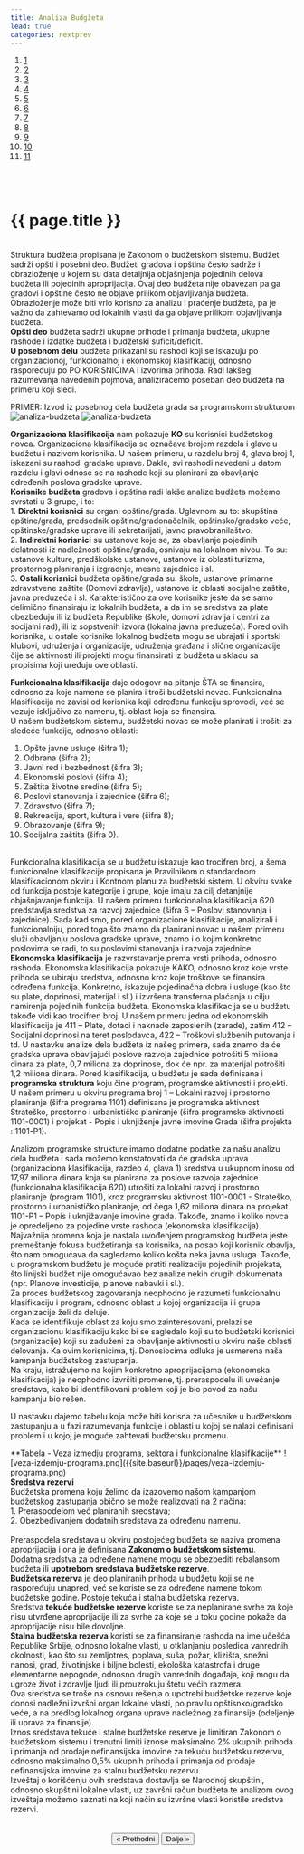 ```yaml
---
title: Analiza Budgžeta
lead: true
categories: nextprev                        
---
```


<ol class="progtrckr" data-progtrckr-steps="11">
    <a href="{{site.baseurl}}/pages/uvod/">
    <li class="progtrckr-done">1 </li> </a>
    <a href="{{site.baseurl}}/pages/analiza-problema-i-okruzenja/">
    <li class="progtrckr-done">2 </li> </a>
    <a href="{{site.baseurl}}/pages/definisanje-budzetskog-zastupanja-i-uloga-civilnog-drustv/"><li class="progtrckr-done">3 </li> </a>
    <a href="{{site.baseurl}}/pages/definicije-osnovnih-pojmova/">
    <li class="progtrckr-done">4 </li> </a>
    <a href="{{site.baseurl}}/pages/institucionalni-okvir-i-nadleznosti-lokalne-samouprave/">
    <li class="progtrckr-done">5 </li> </a>
    <a href="{{site.baseurl}}/pages/analiza-budzeta/">
    <li class="progtrckr-done">6 </li> </a>
    <a href="{{site.baseurl}}/pages/kako-izabrati-problem/">
    <li class="progtrckr-todo">7 </li> </a>
    <a href="{{site.baseurl}}/pages/analiza-aktera/">
    <li class="progtrckr-todo">8 </li> </a>
    <a href="{{site.baseurl}}/pages/2-pretpostavke-i-6-hipoteza-budzetskog-zagovaranja/">
    <li class="progtrckr-todo">9 </li> </a>
    <a href="{{site.baseurl}}/pages/izgradnja-baze-za-budzetsko-zagovaranje/">
    <li class="progtrckr-todo">10</li> </a>
    <a href="{{site.baseurl}}/pages/kampanja/"><li class="progtrckr-todo">11</li> </a>
</ol>
<br/><br/>

<h1 class="post-title">{{ page.title }}</h1>

<br/>
<div class="justify">
Struktura budžeta propisana je Zakonom o budžetskom sistemu. Budžet sadrži opšti i posebni deo. Budžeti gradova i opština često sadrže i obrazloženje u kojem su data detaljnija objašnjenja pojedinih delova budžeta ili pojedinih aproprijacija. Ovaj deo budžeta nije obavezan pa ga gradovi i opštine često ne objave prilikom objavljivanja budžeta. Obrazloženje može biti vrlo korisno za analizu i praćenje budžeta, pa je važno da zahtevamo od lokalnih vlasti da ga objave prilikom objavljivanja budžeta.
<br/>
<b>Opšti deo</b> budžeta sadrži ukupne prihode i primanja budžeta, ukupne rashode i izdatke budžeta i budžetski suficit/deficit.
<br/>
<b>U posebnom delu</b> budžeta prikazani su rashodi koji se iskazuju po organizacionoj, funkcionalnoj i ekonomskoj klasifikaciji, odnosno raspoređuju po PO KORISNICIMA i izvorima prihoda.
Radi lakšeg razumevanja navedenih pojmova, analiziraćemo poseban deo budžeta na primeru koji sledi. </div>

PRIMER: Izvod iz posebnog dela budžeta grada sa programskom strukturom
![analiza-budzeta]({{site.baseurl}}/pages/analiza-budzeta-1.png)
![analiza-budzeta]({{site.baseurl}}/pages/analiza-budzeta-2.png)

<div class="justify">
<b>Organizaciona klasifikacija</b> nam pokazuje <b>KO</b> su korisnici budžetskog novca. Organizaciona klasifikacija se označava brojem razdela i glave u budžetu i nazivom korisnika. U našem primeru, u razdelu broj 4, glava broj 1, iskazani su rashodi gradske uprave. Dakle, svi rashodi navedeni u datom razdelu i glavi odnose se na rashode koji su planirani za obavljanje određenih poslova gradske uprave.  
<br/>
<b>Korisnike budžeta</b> gradova i opština radi lakše analize budžeta možemo svrstati u 3 grupe, i to:<br/>
1. <b>Direktni korisnici</b> su organi opštine/grada. Uglavnom su to: skupština opštine/grada, predsednik opštine/gradonačelnik, opštinsko/gradsko veće, opštinske/gradske uprave ili sekretarijati, javno pravobranilaštvo.<br/>
2. <b>Indirektni korisnici</b> su ustanove koje se, za obavljanje pojedinih delatnosti iz nadležnosti opštine/grada, osnivaju na lokalnom nivou. To su: ustanove kulture, predškolske ustanove, ustanove iz oblasti turizma, prostornog planiranja i izgradnje, mesne zajednice i sl.<br/>
3. <b>Ostali korisnici</b> budžeta opštine/grada su: škole, ustanove primarne zdravstvene zaštite (Domovi zdravlja), ustanove iz oblasti socijalne zaštite, javna preduzeća i sl. Karakteristično za ove korisnike jeste da se samo delimično finansiraju iz lokalnih budžeta, a da im se sredstva za plate obezbeđuju ili iz budžeta Republike (škole, domovi zdravlja i centri za socijalni rad), ili iz sopstvenih izvora (lokalna javna preduzeća). Pored ovih korisnika, u ostale korisnike lokalnog budžeta mogu se ubrajati i sportski klubovi, udruženja i organizacije, udruženja građana i slične organizacije čije se aktivnosti ili projekti mogu finansirati iz budžeta u skladu sa propisima koji uređuju ove oblasti.<br/>

<b>Funkcionalna klasifikacija</b> daje odogovr na pitanje ŠTA se finansira, odnosno za koje namene se planira i troši budžetski novac. Funkcionalna klasifikacija ne zavisi od korisnika koji određenu funkciju sprovodi, već se vezuje isključivo za namenu, tj. oblast koja se finansira.
<br/>
U našem  budžetskom sistemu, budžetski novac se može planirati i trošiti za sledeće funkcije, odnosno oblasti:<br/>
1. Opšte javne usluge (šifra 1);<br/>
2. Odbrana (šifra 2);<br/>
3. Javni red i bezbednost (šifra 3);<br/>
4. Ekonomski poslovi (šifra 4);<br/>
5. Zaštita životne sredine (šifra 5);<br/>
6. Poslovi stanovanja i zajednice (šifra 6);<br/>
7. Zdravstvo (šifra 7);<br/>
8. Rekreacija, sport, kultura i vere (šifra 8);<br/>
9. Obrazovanje (šifra 9);<br/>
10. Socijalna zaštita (šifra 0).<br/>
<br/>
Funkcionalna klasifikacija se u budžetu iskazuje kao trocifren broj, a šema funkcionalne klasifikacije propisana je Pravilnikom o standardnom klasifikacionom okviru i Kontnom planu za budžetski sistem. U okviru svake od funkcija postoje kategorije i grupe, koje imaju za cilj detanjnije objašnjavanje funkcija. U našem primeru funkcionalna klasifikacija 620 predstavlja sredstva za razvoj zajednice (šifra 6 – Poslovi stanovanja i zajednice). Sada kad smo, pored organizacione klasifikacije, analizirali i funkcionalniju, pored toga što znamo da planirani novac u našem primeru služi obavljanju poslova gradske uprave, znamo i o kojim konkretno poslovima se radi, to su poslovimi stanovanja i razvoja zajednice.  
</divbr/>
<b>Ekonomska klasifikacija</b> je razvrstavanje prema vrsti prihoda, odnosno rashoda. Ekonomska klasifikacija pokazuje KAKO, odnosno kroz koje vrste prihoda se ubiraju sredstva, odnosno kroz koje troškove se finansira određena funkcija. Konkretno, iskazuje pojedinačna dobra i usluge (kao što su plate, doprinosi, materijal i sl.) i izvršena transferna plaćanja u cilju namirenja pojedinih funkcija budžeta.
</divbr/>
Ekonomska klasifikacija se u budžetu takođe vidi kao trocifren broj. U našem primeru jedna od ekonomskih klasifikacija je 411 – Plate, dotaci i naknade zaposlenih (zarade), zatim 412 – Socijalni doprinosi na teret poslodavca, 422 – Troškovi službenih putovanja i td. U nastavku analize dela budžeta iz našeg primera, sada znamo da će gradska uprava obavljajući poslove razvoja zajednice potrošiti 5 miliona dinara za plate, 0,7 miliona za doprinose, dok će npr. za materijal potrošiti 1,2 miliona dinara.
</divbr/>
Pored klasifikacija, u budžetu je sada definisana i <b>programska struktura</b> koju čine program, programske aktivnosti i projekti. U našem primeru u okviru programa broj 1 – Lokalni razvoj i prostorno planiranje (šifra programa 1101) definisana je programska aktivnost Strateško, prostorno i urbanističko planiranje (šifra programske aktivnosti 1101-0001) i projekat - Popis i uknjiženje javne imovine Grada (šifra projekta<br/>: 1101-P1).

Analizom programske strukture imamo dodatne podatke za našu analizu dela budžeta i sada možemo konstatovati da će gradska uprava (organizaciona klasifikacija, razdeo 4, glava 1) sredstva u ukupnom inosu od 17,97 miliona dinara koja su planirana za poslove razvoja zajednice (funkcionalna klasifikacija 620) utrošiti za lokalni razvoj i prostorno planiranje (program 1101), kroz programsku aktivnost 1101-0001 - Strateško, prostorno i urbanističko planiranje, od čega 1,62 miliona dinara na projekat 1101-P1 – Popis i uknjižavanje imovine grada. Takođe, znamo i koliko novca je opredeljeno za pojedine vrste rashoda (ekonomska klasifikacija).
<br/>
Najvažnija promena koja je nastala uvođenjem programskog budžeta jeste premeštanje fokusa budžetiranja sa korisnika, na posao koji korisnik obavlja, što nam omogućava da sagledamo koliko košta neka javna usluga. Takođe, u programskom budžetu je moguće pratiti realizaciju pojedinih projekata, što linijski budžet nije omogućavao bez analize nekih drugih dokumenata (npr. Planove investicije, planove nabavki i sl.).
<br/>
Za proces budžetskog zagovaranja neophodno je razumeti funkcionalnu klasifikaciju  i program, odnosno oblast u kojoj organizacija ili grupa organizacije želi da deluje.
<br/>
Kada se identifikuje oblast za koju smo zainteresovani, prelazi se organizacionu klasifikaciju kako bi se sagledalo koji su to budžetski korisnici (organizacije) koji su zaduženi za obavljanje aktivnosti u okviru naše oblasti delovanja.  Ka ovim korisnicima, tj. Donosiocima odluka je usmerena naša kampanja budžetskog zastupanja.
<br/>
Na kraju, istražujemo na kojim konkretno aproprijacijama (ekonomska klasifikacija) je neophodno izvršiti promene, tj. preraspodelu ili uvećanje sredstava, kako bi identifikovani problem koji je bio povod za našu kampanju bio rešen.

U nastavku dajemo tabelu koja može biti korisna za učesnike u budžetskom zastupanju a u fazi razumevanja funkcije i oblasti u kojoj se nalazi definisani problem i u kojoj je moguće zahtevati budžetsku promenu.
</div>
**Tabela - Veza izmedju programa, sektora i funkcionalne klasifikacije**
![veza-izdemju-programa.png]({{site.baseurl}}/pages/veza-izdemju-programa.png)

<div class="justify">
<b>Sredstva rezervi</b>
<br/>
Budžetska promena koju želimo da izazovemo našom kampanjom budžetskog zastupanja  obično se može realizovati na 2 načina:<br/>
1. Preraspodelom već planiranih sredstava;<br/>
2. Obezbeđivanjem dodatnih sredstava za određenu namenu.<br/>
<br/>
Preraspodela sredstava u okviru postojećeg budžeta se naziva promena aproprijacija i ona je definisana <b>Zakonom o budžetskom sistemu</b>.
<br/>
Dodatna sredstva za određene namene mogu se obezbediti rebalansom budžeta ili <b>upotrebom sredstava  budžetske rezerve</b>.
<br/>
<b>Budžetska rezerva</b> je deo planiranih prihoda u budžetu koji se ne raspoređuju unapred, već se koriste se za određene namene tokom budžetske godine. Postoje tekuća i stalna budžetska rezerva.
<br/>
Sredstva <b>tekuće budžetske rezerve</b> koriste se za neplanirane svrhe za koje nisu utvrđene aproprijacije ili za svrhe za koje se u toku godine pokaže da aproprijacije nisu bile dovoljne.
<br/>
<b>Stalna budžetska rezerva</b> koristi se za finansiranje rashoda na ime učešća Republike Srbije, odnosno lokalne vlasti, u otklanjanju posledica vanrednih okolnosti, kao što su zemljotres, poplava, suša, požar, klizišta, snežni nanosi, grad, životinjske i biljne bolesti, ekološka katastrofa i druge elementarne nepogode, odnosno drugih vanrednih događaja, koji mogu da ugroze život i zdravlje ljudi ili prouzrokuju štetu većih razmera.
<br/>
Ova sredstva se troše na osnovu rešenja o upotrebi budžetske rezerve koje donosi nadležni izvršni organ lokalne vlasti, po pravilu opštisnko/gradsko veće, a na predlog  lokalnog organa uprave nadležnog za finansije (odeljenje ili uprava za finansije).
<br/>
Iznos sredstava tekuće I stalne budžetske reserve je limitiran Zakonom o budžetskom sistemu i trenutni limiti iznose maksimalno 2% ukupnih prihoda i primanja od prodaje nefinansijska imovine za tekuću budžetsku rezervu, odnosno maksimalno 0,5% ukupnih prihoda i primanja od prodaje nefinansijska imovine za stalnu budžetsku rezervu.
<br/>
Izveštaj o korišćenju ovih sredstava dostavlja se Narodnoj skupštini, odnosno skupštini lokalne vlasti, uz završni račun budžeta te analizom ovog izveštaja možemo saznati na koji način su izvršne vlasti koristile sredstva rezervi.
<br/>
<br/><br/>
<div id="next_prev_buttons" align="center">
    <button id="prev"> « Prethodni</button>
    <button id="next">Dalje » </button> 
</div>